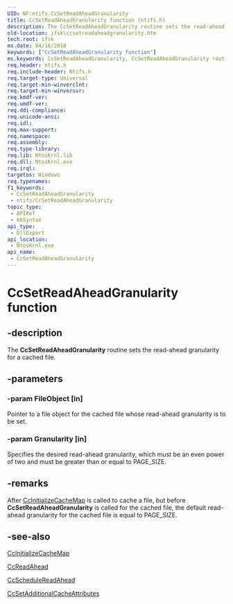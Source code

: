 ```yaml
---
UID: NF:ntifs.CcSetReadAheadGranularity
title: CcSetReadAheadGranularity function (ntifs.h)
description: The CcSetReadAheadGranularity routine sets the read-ahead granularity for a cached file.
old-location: ifsk\ccsetreadaheadgranularity.htm
tech.root: ifsk
ms.date: 04/16/2018
keywords: ["CcSetReadAheadGranularity function"]
ms.keywords: CcSetReadAheadGranularity, CcSetReadAheadGranularity routine [Installable File System Drivers], ccref_9b995224-0e59-43c6-b827-c15d9ae6e86c.xml, ifsk.ccsetreadaheadgranularity, ntifs/CcSetReadAheadGranularity
req.header: ntifs.h
req.include-header: Ntifs.h
req.target-type: Universal
req.target-min-winverclnt: 
req.target-min-winversvr: 
req.kmdf-ver: 
req.umdf-ver: 
req.ddi-compliance: 
req.unicode-ansi: 
req.idl: 
req.max-support: 
req.namespace: 
req.assembly: 
req.type-library: 
req.lib: NtosKrnl.lib
req.dll: NtosKrnl.exe
req.irql: 
targetos: Windows
req.typenames: 
f1_keywords:
 - CcSetReadAheadGranularity
 - ntifs/CcSetReadAheadGranularity
topic_type:
 - APIRef
 - kbSyntax
api_type:
 - DllExport
api_location:
 - NtosKrnl.exe
api_name:
 - CcSetReadAheadGranularity
---
```


# CcSetReadAheadGranularity function


## -description

The <b>CcSetReadAheadGranularity</b> routine sets the read-ahead granularity for a cached file.

## -parameters

### -param FileObject [in]


Pointer to a file object for the cached file whose read-ahead granularity is to be set.

### -param Granularity [in]


Specifies the desired read-ahead granularity, which must be an even power of two and must be greater than or equal to PAGE_SIZE.

## -remarks

After <a href="/windows-hardware/drivers/ddi/ntifs/nf-ntifs-ccinitializecachemap">CcInitializeCacheMap</a> is called to cache a file, but before <b>CcSetReadAheadGranularity</b> is called for the cached file, the default read-ahead granularity for the cached file is equal to PAGE_SIZE.

## -see-also

<a href="/windows-hardware/drivers/ddi/ntifs/nf-ntifs-ccinitializecachemap">CcInitializeCacheMap</a>



<a href="/previous-versions/ff539191(v=vs.85)">CcReadAhead</a>



<a href="/windows-hardware/drivers/ddi/ntifs/nf-ntifs-ccschedulereadahead">CcScheduleReadAhead</a>



<a href="/windows-hardware/drivers/ddi/ntifs/nf-ntifs-ccsetadditionalcacheattributes">CcSetAdditionalCacheAttributes</a>
